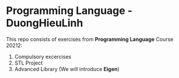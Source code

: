 # Programming Language - DuongHieuLinh

This repo consists of exercises from **Programming Language** Course 20212:

1. Compulsory excercises
2. STL Project
3. Advanced Library (We will introduce **Eigen**)